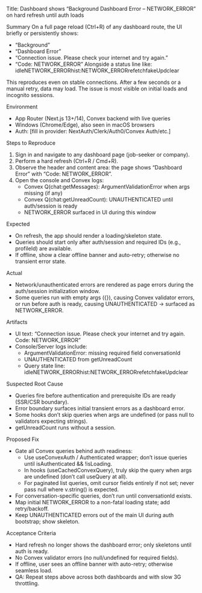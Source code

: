 Title: Dashboard shows “Background Dashboard Error – NETWORK_ERROR” on hard refresh until auth loads

Summary
On a full page reload (Ctrl+R) of any dashboard route, the UI briefly or persistently shows:
- “Background”
- “Dashboard Error”
- “Connection issue. Please check your internet and try again.”
- “Code: NETWORK_ERROR”
Alongside a status line like: idleNETWORK_ERRORhist:NETWORK_ERRORrefetchfakeUpdclear

This reproduces even on stable connections. After a few seconds or a manual retry, data may load. The issue is most visible on initial loads and incognito sessions.

Environment
- App Router (Next.js 13+/14), Convex backend with live queries
- Windows (Chrome/Edge), also seen in macOS browsers
- Auth: [fill in provider: NextAuth/Clerk/Auth0/Convex Auth/etc.]

Steps to Reproduce
1. Sign in and navigate to any dashboard page (job-seeker or company).
2. Perform a hard refresh (Ctrl+R / Cmd+R).
3. Observe the header and content area: the page shows “Dashboard Error” with “Code: NETWORK_ERROR”.
4. Open the console and Convex logs:
   - Convex Q(chat:getMessages): ArgumentValidationError when args missing (if any)
   - Convex Q(chat:getUnreadCount): UNAUTHENTICATED until auth/session is ready
   - NETWORK_ERROR surfaced in UI during this window

Expected
- On refresh, the app should render a loading/skeleton state.
- Queries should start only after auth/session and required IDs (e.g., profileId) are available.
- If offline, show a clear offline banner and auto-retry; otherwise no transient error state.

Actual
- Network/unauthenticated errors are rendered as page errors during the auth/session initialization window.
- Some queries run with empty args ({}), causing Convex validator errors, or run before auth is ready, causing UNAUTHENTICATED → surfaced as NETWORK_ERROR.

Artifacts
- UI text: “Connection issue. Please check your internet and try again. Code: NETWORK_ERROR”
- Console/Server logs include:
  - ArgumentValidationError: missing required field conversationId
  - UNAUTHENTICATED from getUnreadCount
  - Query state line: idleNETWORK_ERRORhist:NETWORK_ERRORrefetchfakeUpdclear

Suspected Root Cause
- Queries fire before authentication and prerequisite IDs are ready (SSR/CSR boundary).
- Error boundary surfaces initial transient errors as a dashboard error.
- Some hooks don’t skip queries when args are undefined (or pass null to validators expecting strings).
- getUnreadCount runs without a session.

Proposed Fix
- Gate all Convex queries behind auth readiness:
  - Use useConvexAuth / Authenticated wrapper; don’t issue queries until isAuthenticated && !isLoading.
  - In hooks (useCachedConvexQuery), truly skip the query when args are undefined (don’t call useQuery at all).
  - For paginated list queries, omit cursor fields entirely if not set; never pass null where v.string() is expected.
- For conversation-specific queries, don’t run until conversationId exists.
- Map initial NETWORK_ERROR to a non-fatal loading state; add retry/backoff.
- Keep UNAUTHENTICATED errors out of the main UI during auth bootstrap; show skeleton.

Acceptance Criteria
- Hard refresh no longer shows the dashboard error; only skeletons until auth is ready.
- No Convex validator errors (no null/undefined for required fields).
- If offline, user sees an offline banner with auto-retry; otherwise seamless load.
- QA: Repeat steps above across both dashboards and with slow 3G throttling.